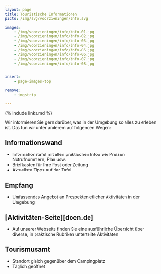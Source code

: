 ```yaml
---
layout: page
title: Touristische Informationen
picto: /img/svg/voorzieningen/info.svg

images:
    - /img/voorzieningen/info/info-01.jpg
    - /img/voorzieningen/info/info-02.jpg
    - /img/voorzieningen/info/info-03.jpg
    - /img/voorzieningen/info/info-04.jpg
    - /img/voorzieningen/info/info-05.jpg
    - /img/voorzieningen/info/info-06.jpg
    - /img/voorzieningen/info/info-07.jpg
    - /img/voorzieningen/info/info-08.jpg
    

insert:
    - page-images-top
    
remove:
    - imgstrip

---
```


{% include links.md %}

Wir informieren Sie gern darüber, was in der Umgebung so alles zu erleben ist. Das tun wir unter anderem auf folgenden Wegen:

## Informationswand

- Informationstafel mit allen praktischen Infos wie Preisen, Notrufnummern, Plan usw.
- Briefkasten für Ihre Post oder Zeitung
- Aktuellste Tipps auf der Tafel

## Empfang

- Umfassendes Angebot an Prospekten etlicher Aktivitäten in der Umgebung

## [Aktivitäten-Seite][doen.de]

- Auf unserer Webseite finden Sie eine ausführliche Übersicht über diverse, in praktische Rubriken unterteilte Aktivitäten

## Tourismusamt

- Standort gleich gegenüber dem Campingplatz 
- Täglich geöffnet
